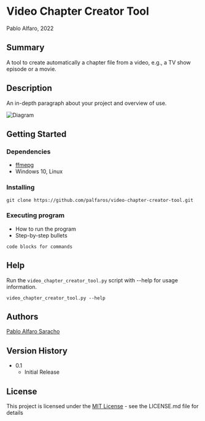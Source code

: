 # Video Chapter Creator Tool

Pablo Alfaro, 2022

## Summary

A tool to create automatically a chapter file from a video, e.g., a TV show episode or a movie.

## Description

An in-depth paragraph about your project and overview of use.

![Diagram](https://user-images.githubusercontent.com/116673615/210000242-ee1f6414-2222-4208-852f-5b4f721c140f.gif)

## Getting Started

### Dependencies

* [ffmepg](https://github.com/FFmpeg/FFmpeg)
* Windows 10, Linux

### Installing



```
git clone https://github.com/palfaros/video-chapter-creator-tool.git
```

### Executing program

* How to run the program
* Step-by-step bullets
```
code blocks for commands
```

## Help

Run the ```video_chapter_creator_tool.py``` script with --help for usage information.

```
video_chapter_creator_tool.py --help
```

## Authors

[Pablo Alfaro Saracho](https://www.linkedin.com/in/pablo-alfaro-saracho)

## Version History

* 0.1
    * Initial Release

## License

This project is licensed under the [MIT License](https://mit-license.org/) - see the LICENSE.md file for details

